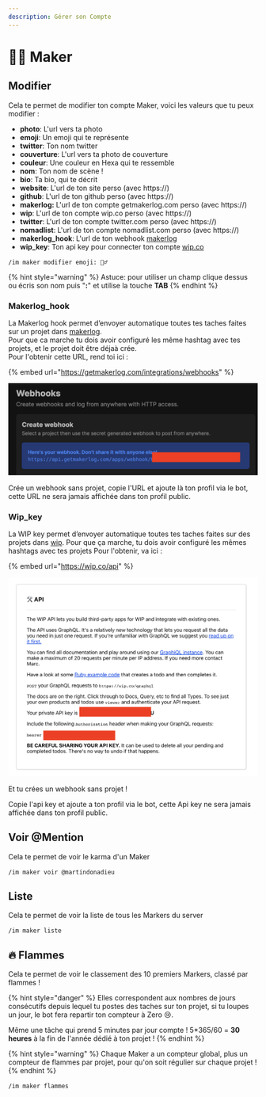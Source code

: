 ```yaml
---
description: Gérer son Compte
---
```


# 👨‍🌾 Maker

## Modifier 

Cela te permet de modifier ton compte Maker, voici les valeurs que tu peux modifier :

* **photo**: L'url vers ta photo
* **emoji**: Un emoji qui te représente
* **twitter**: Ton nom twitter
* **couverture**: L'url vers ta photo de couverture
* **couleur**: Une couleur en Hexa qui te ressemble
* **nom**: Ton nom de scène ! 
* **bio**: Ta bio, qui te décrit 
* **website**: L'url de ton site perso \(avec https://\)
* **github**: L'url de ton github perso \(avec https://\)
* **makerlog:** L'url de ton compte getmakerlog.com perso \(avec https://\)
* **wip**: L'url de ton compte wip.co perso \(avec https://\)
* **twitter**: L'url de ton compte twitter.com perso \(avec https://\)
* **nomadlist**: L'url de ton compte nomadlist.com perso \(avec https://\)
* **makerlog\_hook**: L'url de ton webhook [makerlog](https://getmakerlog.com/)
* **wip\_key**: Ton api key pour connecter ton compte [wip.co](https://wip.co/)

```text
/im maker modifier emoji: 👷‍♂️
```

{% hint style="warning" %}
Astuce: pour utiliser un champ clique dessus ou écris son nom puis "**:**" et utilise la touche **TAB**
{% endhint %}

### Makerlog\_hook

La Makerlog hook permet d’envoyer automatique toutes tes taches faites sur un projet dans [makerlog](https://getmakerlog.com/).   
Pour que ca marche tu dois avoir configuré les même hashtag avec tes projets, et le projet doit être déjaà crée.  
Pour l'obtenir cette URL, rend toi ici :

{% embed url="https://getmakerlog.com/integrations/webhooks" %}

![](.gitbook/assets/screenshot-2021-05-12-at-16.06.07.png)

Crée un webhook sans projet, copie l'URL et ajoute là ton profil via le bot, cette URL ne sera jamais affichée dans ton profil public.

### Wip\_key

La WIP key permet d’envoyer automatique toutes tes taches faites sur des projets dans [wip](https://wip.co/). 
Pour que ça marche, tu dois avoir configuré les mêmes hashtags avec tes projets
Pour l'obtenir, va ici :

{% embed url="https://wip.co/api" %}

![](.gitbook/assets/screenshot-2021-05-12-at-16.04.55.png)

Et tu crées un webhook sans projet !

Copie l'api key et ajoute a ton profil via le bot, cette Api key ne sera jamais affichée dans ton profil public.

## Voir @Mention

Cela te permet de voir le karma d'un Maker

```text
/im maker voir @martindonadieu
```

## Liste

Cela te permet de voir la liste de tous les Markers du server

```text
/im maker liste
```

## 🔥 Flammes

Cela te permet de voir le classement des 10 premiers Markers, classé par flammes !  


{% hint style="danger" %}
Elles correspondent aux nombres de jours consécutifs depuis lequel tu postes des taches sur ton projet, si tu loupes un jour, le bot fera repartir ton compteur à Zero 😢.

Même une tâche qui prend 5 minutes par jour compte !
5\*365/60 = **30 heures** à la fin de l'année dédié à ton projet !
{% endhint %}

{% hint style="warning" %}
Chaque Maker a un compteur global, plus un compteur de flammes par projet, pour qu'on soit régulier sur chaque projet !
{% endhint %}

```text
/im maker flammes
```


